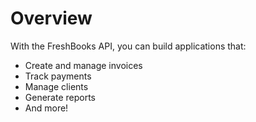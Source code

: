 # Overview

With the FreshBooks API, you can build applications that:

- Create and manage invoices
- Track payments
- Manage clients
- Generate reports
- And more!
